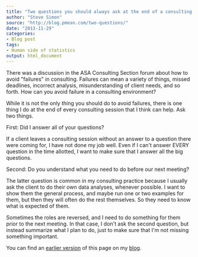 ```yaml
---
title: "Two questions you should always ask at the end of a consulting session"
author: "Steve Simon"
source: "http://blog.pmean.com/two-questions/"
date: "2013-11-29"
categories:
- Blog post
tags:
- Human side of statistics
output: html_document
---
```


There was a discussion in the ASA Consulting Section forum about how to avoid "failures" in consulting. Failures can mean a variety of things, missed deadlines, incorrect analysis, misunderstanding of client needs, and so forth. How can you avoid failure in a consulting environment?

<!---More--->

While it is not the only thing you should do to avoid failures, there is
one thing I do at the end of every consulting session that I think can
help. Ask two things.

First: Did I answer all of your questions?

If a client leaves a consulting session without an answer to a question there were coming for, I have not done my job well. Even if I can't answer EVERY question in the time allotted, I want to make sure that I answer all the big questions.

Second: Do you understand what you need to do before our next meeting?

The latter question is common in my consulting practice because I usually ask the client to do their own data analyses, whenever possible. I want to show them the general process, and maybe run one or two examples for them, but then they will often do the rest themselves. So they need to know what is expected of them.

Sometimes the roles are reversed, and I need to do something for them prior to the next meeting. In that case, I don't ask the second question, but instead summarize what I plan to do, just to make sure that I'm not missing something important.

You can find an [earlier version][sim1] of this page on my [blog][sim2].

[sim1]: http://blog.pmean.com/two-questions/
[sim2]: http://blog.pmean.com
